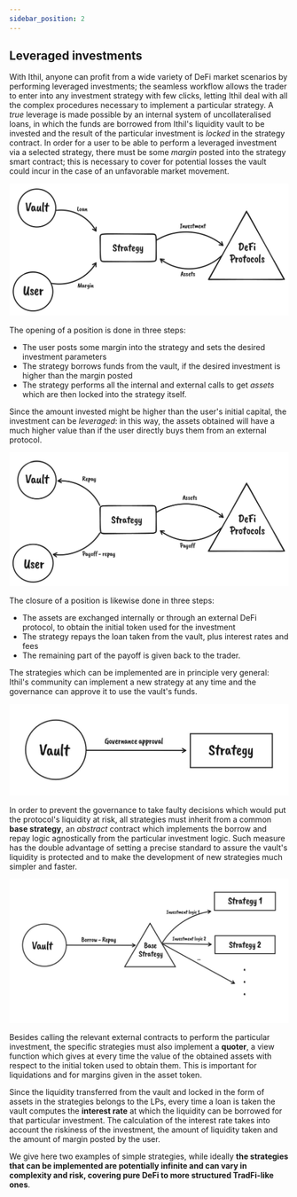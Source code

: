 ```yaml
---
sidebar_position: 2
---
```


## Leveraged investments

With Ithil, anyone can profit from a wide variety of DeFi market scenarios by performing leveraged investments; the seamless workflow allows the trader to enter into any investment strategy with few clicks, letting Ithil deal with all the complex procedures necessary to implement a particular strategy.
A *true* leverage is made possible by an internal system of uncollateralised loans, in which the funds are borrowed from Ithil's liquidity vault to be invested and the result of the particular investment is *locked* in the strategy contract.
In order for a user to be able to perform a leveraged investment via a selected strategy, there must be some *margin* posted into the strategy smart contract; this is necessary to cover for potential losses the vault could incur in the case of an unfavorable market movement.

![Borrowing process](/img/core/borrow-process.png)

The opening of a position is done in three steps:
- The user posts some margin into the strategy and sets the desired investment parameters
- The strategy borrows funds from the vault, if the desired investment is higher than the margin posted
- The strategy performs all the internal and external calls to get *assets* which are then locked into the strategy itself.

Since the amount invested might be higher than the user's initial capital, the investment can be *leveraged*: in this way, the assets obtained will have a much higher value than if the user directly buys them from an external protocol.

![Repayment process](/img/core/repay-process.png)

The closure of a position is likewise done in three steps:
- The assets are exchanged internally or through an external DeFi protocol, to obtain the initial token used for the investment
- The strategy repays the loan taken from the vault, plus interest rates and fees
- The remaining part of the payoff is given back to the trader.

The strategies which can be implemented are in principle very general: Ithil's community can implement a new strategy at any time and the governance can approve it to use the vault's funds.

![Strategy approval process](/img/strategies/strategy-approval-process.png)

In order to prevent the governance to take faulty decisions which would put the protocol's liquidity at risk, all strategies must inherit from a common **base strategy**, an *abstract* contract which implements the borrow and repay logic agnostically from the particular investment logic. Such measure has the double advantage of setting a precise standard to assure the vault's liquidity is protected and to make the development of new strategies much simpler and faster.

![Base strategy](/img/core/strategies.png)

Besides calling the relevant external contracts to perform the particular investment, the specific strategies must also implement a **quoter**, a view function which gives at every time the value of the obtained assets with respect to the initial token used to obtain them. This is important for liquidations and for margins given in the asset token.

Since the liquidity transferred from the vault and locked in the form of assets in the strategies belongs to the LPs, every time a loan is taken the vault computes the **interest rate** at which the liquidity can be borrowed for that particular investment. The calculation of the interest rate takes into account the riskiness of the investment, the amount of liquidity taken and the amount of margin posted by the user.

We give here two examples of simple strategies, while ideally **the strategies that can be implemented are potentially infinite and can vary in complexity and risk, covering pure DeFi to more structured TradFi-like ones**.

